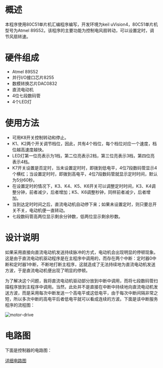 # 概述

本程序使用80C51单片机汇编程序编写，开发环境为keil uVision4，80C51单片机型号为Atmel 89S52。该程序的主要功能为控制电风扇转动，可以设置定时，调节风扇转速。

# 硬件组成

- Atmel 89S52
- 并行I/O接口芯片8255
- 数模转换芯片DAC0832
- 直流电动机
- 4位七段数码管
- 4个LED灯

# 使用方法

- 可用K8开关控制转动和停止。
- K1、K2两个开关调节档位，因此，共有4个档位，每个档位对应一个速度，档位越高速度越快。
- LED灯第一位亮表示为1档，第二位亮表示2档，第三位亮表示3档，第四位亮表示4档。
- K7开关设置是否定时，当未设置定时时，即拨到低电平，4位7段数码管显示4个横杠；当设置定时时，即拨到高电平，4位7段数码管就显示定时时间，默认为5分60秒。
- 在设置定时的情况下，K3、K4、K5、K6开关可以调整定时时间，K3、K4调整分钟，前者减少，后者增加；K5、K6调整秒钟，同样前者减少，后者增加。
- 当到达定时时间之后，直流电动机自动停下来；如果未设置定时，则只要总开关不关，电动机便一直转动。
- 七段数码管高两位显示剩余分钟数，低两位显示剩余秒数。

# 设计说明

如果采用直接向直流电动机发送持续脉冲的方式，电动机会出现明显的停顿现象。这是由于直流电动机驱动程序是在主程序中调用的，而存在两个中断：定时器0中断和定时器1中断，不断地打断主程序，这就造成了无法持续地为直流电动机发送方波，于是直流电动机便出现了明显的停顿。

为了解决这个问题，我将直流电动机驱动部分放到中断中调用，而将七段数码管扫描程序放到主程序中调用。当然，此处并不是直接在中断中持续地向直流电动机发送方波，而是采用每次中断发送一个高电平或这低电平，由于每次中断间隔非常之短，所以多次中断的高电平后者低电平就可以看成连续的方波。下面是该中断服务程序的流程图：

![motor-drive](http://p1.bpimg.com/567571/523c7ec282300b36.jpg)

# 电路图

下面是控制器的电路图：

[详细电路图](https://github.com/Sunlcy/FanControl/blob/master/circuit/circuit.PDF)
